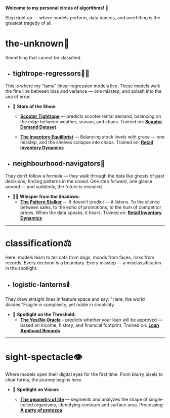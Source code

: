 **Welcome to my personal circus of algorithms! 🎪**

Step right up — where models perform, data dances, and overfitting is the greatest tragedy of all.

# the-unknown🌌
Something that cannot be classified.

* ## tightrope-regressors🤹‍♂️
This is where my "tame" linear regression models live. These models walk the fine line between bias and variance — one misstep, and splash into the sea of error.


* 🌟 **Stars of the Show:**
 
  - **[Scooter Tightrope](the-unknown/tightrope-regressors/scooter_rental.ipynb)** — predicts scooter rental demand, balancing on the edge between weather, season, and chaos. Trained on: **[Scooter Demand Dataset](data-den/day.csv)**  


  - **[The Inventory Equilibrist]()** — Balancing stock levels with grace — one misstep, and the shelves collapse into chaos.  Trained on: **[Retail Inventory Dynamics]()**

* ## neighbourhood-navigators🧭
They don’t follow a formula — they walk through the data like ghosts of past decisions, finding patterns in the crowd. One step forward, one glance around — and suddenly, the future is revealed.

  * 🕵️‍♂️ **Whisper from the Shadows:**  
    - **[The Pattern Stalker]()** — It doesn’t predict — it listens. To the silence between sales, to the echo of promotions, to the hum of competitor prices. When the data speaks, it hears. Trained on: **[Retail Inventory Dynamics]()**
---

# classification⚖️
Here, models learn to tell cats from dogs, moods from faces, risks from records. Every decision is a boundary. Every misstep — a misclassification in the spotlight.

* ## logistic-lanterns🕯️
They draw straight lines in feature space and say: "Here, the world divides."Fragile in complexity, yet noble in simplicity.


* 🔮 **Spotlight on the Threshold:**  
  - **[The Yes/No Oracle](classification/logistic-lanterns/Forecasting_the_loan_status.ipynb)** - predicts whether your loan will be approved — based on income, history, and financial footprint. Trained on: **[Loan Applicant Records](data-den/loan_data.csv)**  
    
---

# sight-spectacle👁️
Where models open their digital eyes for the first time. From blurry pixels to clear forms, the journey begins here.


* 🔭 **Spotlight on Vision:**
  
  - **[The geometry of life](sight-spectacle/the_first_microbe.ipynb)** — segments and analyzes the shape of single-celled organisms, identifying contours and surface area. Processing: **[A party of protozoa](simplest-beasts/Par0.jpg)**
    






